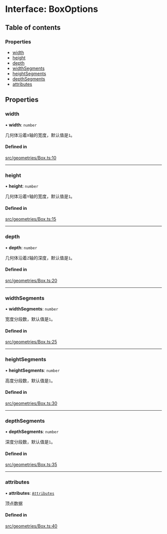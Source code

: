 # Interface: BoxOptions

## Table of contents

### Properties

- [width](BoxOptions.md#width)
- [height](BoxOptions.md#height)
- [depth](BoxOptions.md#depth)
- [widthSegments](BoxOptions.md#widthsegments)
- [heightSegments](BoxOptions.md#heightsegments)
- [depthSegments](BoxOptions.md#depthsegments)
- [attributes](BoxOptions.md#attributes)

## Properties

### width

• **width**: `number`

几何体沿着`X`轴的宽度，默认值是`1`。

#### Defined in

[src/geometries/Box.ts:10](https://github.com/sakitam-gis/vis-engine/blob/master/src/geometries/Box.ts#L10)

___

### height

• **height**: `number`

几何体沿着`Y`轴的宽度，默认值是`1`。

#### Defined in

[src/geometries/Box.ts:15](https://github.com/sakitam-gis/vis-engine/blob/master/src/geometries/Box.ts#L15)

___

### depth

• **depth**: `number`

几何体沿着`Z`轴的深度，默认值是`1`。

#### Defined in

[src/geometries/Box.ts:20](https://github.com/sakitam-gis/vis-engine/blob/master/src/geometries/Box.ts#L20)

___

### widthSegments

• **widthSegments**: `number`

宽度分段数，默认值是`1`。

#### Defined in

[src/geometries/Box.ts:25](https://github.com/sakitam-gis/vis-engine/blob/master/src/geometries/Box.ts#L25)

___

### heightSegments

• **heightSegments**: `number`

高度分段数，默认值是`1`。

#### Defined in

[src/geometries/Box.ts:30](https://github.com/sakitam-gis/vis-engine/blob/master/src/geometries/Box.ts#L30)

___

### depthSegments

• **depthSegments**: `number`

深度分段数，默认值是`1`。

#### Defined in

[src/geometries/Box.ts:35](https://github.com/sakitam-gis/vis-engine/blob/master/src/geometries/Box.ts#L35)

___

### attributes

• **attributes**: [`Attributes`](Attributes.md)

顶点数据

#### Defined in

[src/geometries/Box.ts:40](https://github.com/sakitam-gis/vis-engine/blob/master/src/geometries/Box.ts#L40)
